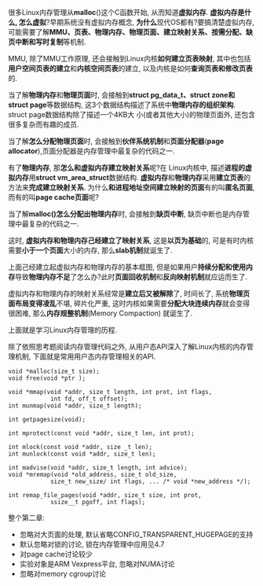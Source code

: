 很多Linux内存管理从**malloc**()这个C函数开始, 从而知道**虚拟内存**. **虚拟内存是什么, 怎么虚拟**?早期系统没有虚拟内存概念, **为什么**现代OS都有?要搞清楚虚拟内存, 可能需要了解**MMU、页表、物理内存、物理页面、建立映射关系、按需分配、缺页中断和写时复制**等机制. 

MMU, 除了MMU工作原理, 还会接触到Linux内核**如何建立页表映射**, 其中也包括**用户空间页表的建立**和**内核空间页表**的建立, 以及内核是如何**查询页表和修改页表**的. 

当了解**物理内存**和**物理页面**时, 会接触到**struct pg\_data\_t、struct zone和 struct page**等数据结构, 这3个数据结构描述了系统中**物理内存的组织架构**. struct page数据结构除了描述一个4KB大 小(或者其他大小)的物理页面外, 还包含很多复杂而有趣的成员. 

当了解**怎么分配物理页面**时, 会接触到**伙伴系统机制**和**页面分配器**(**page allocator**),页面分配器是内存管理中最复杂的代码之一. 

有了**物理内存**, 那**怎么和虚拟内存建立映射关系**呢?在 Linux内核中, 描述**进程的虚拟内存**用**struct vm\_area\_struct**数据结构. **虚拟内存**和**物理内存**采用**建立页表**的方法来**完成建立映射关系**. 为什么**和进程地址空间建立映射的页面**有的叫**匿名页面**, 而有的叫**page cache页面**呢?

当了解**malloc()怎么分配出物理内存**时, 会接触到**缺页中断**, 缺页中断也是内存管理中最复杂的代码之一. 

这时, **虚拟内存和物理内存己经建立了映射关系**, 这是**以页为基础**的, 可是有时内核需要**小于一个页面**大小的内存, 那么**slab机制**就诞生了. 

上面己经建立起虚拟内存和物理内存的基本框图, 但是如果用户**持续分配和使用内存**导致**物理内存不足**了怎么办?此时**页面回收机制**和**反向映射机制**就应运而生了. 

虚拟内存和物理内存的映射关系经常是**建立后又被解除**了, 时间长了, 系统**物理页面布局变得凌乱**不堪, 碎片化严重, 这时内核如果需要**分配大块连续内存**就会变得很困难, 那么**内存规整机制**(Memory Compaction) 就诞生了. 

上面就是学习Linux内存管理的历程. 

除了依照思考题阅读内存管理代码之外, 从用户态API深入了解Linux内核的内存管理机制, 下面就是常用用户态内存管理相关的API. 

```
void *malloc(size_t size);
void free(void *ptr ); 

void *mmap(void *addr, size_t length, int prot, int flags,
            int fd, off_t offset);
int munmap(void *addr, size_t length);

int getpagesize(void);

int mprotect(const void *addr, size_t len, int prot);

int mlock(const void *addr, size _t len);
int munlock(const void *addr, size_t len);

int madvise(void *addr, size_t length, int advice);
void *mremap(void *old_address, size_t old_size,
            size_t new_size/ int flags, ... /* void *new_address */);

int remap_file_pages(void *addr, size_t size, int prot,
            ssize__t pgoff, int flags);
```

整个第二章: 

- 忽略对大页面的处理, 默认省略CONFIG\_TRANSPARENT\_HUGEPAGE的支持
- 默认忽略对锁的讨论, 锁在内存管理中应用见4.7
- 对page cache讨论较少
- 实验对象是ARM Vexpress平台, 忽略对NUMA讨论
- 忽略对memory cgroup讨论
